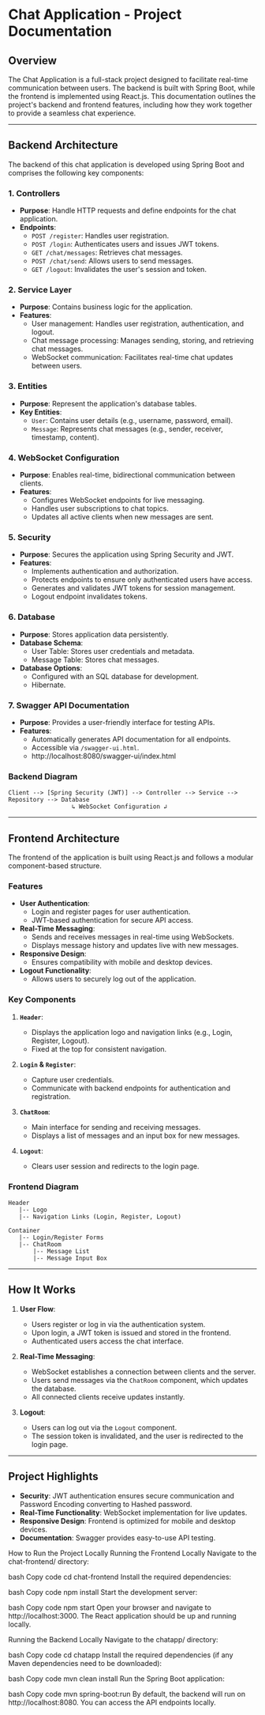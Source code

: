 # Chat Application - Project Documentation

## Overview
The Chat Application is a full-stack project designed to facilitate real-time communication between users. The backend is built with Spring Boot, while the frontend is implemented using React.js. This documentation outlines the project's backend and frontend features, including how they work together to provide a seamless chat experience.

---

## Backend Architecture
The backend of this chat application is developed using Spring Boot and comprises the following key components:

### 1. **Controllers**
- **Purpose**: Handle HTTP requests and define endpoints for the chat application.
- **Endpoints**:
  - `POST /register`: Handles user registration.
  - `POST /login`: Authenticates users and issues JWT tokens.
  - `GET /chat/messages`: Retrieves chat messages.
  - `POST /chat/send`: Allows users to send messages.
  - `GET /logout`: Invalidates the user's session and token.

### 2. **Service Layer**
- **Purpose**: Contains business logic for the application.
- **Features**:
  - User management: Handles user registration, authentication, and logout.
  - Chat message processing: Manages sending, storing, and retrieving chat messages.
  - WebSocket communication: Facilitates real-time chat updates between users.

### 3. **Entities**
- **Purpose**: Represent the application's database tables.
- **Key Entities**:
  - `User`: Contains user details (e.g., username, password, email).
  - `Message`: Represents chat messages (e.g., sender, receiver, timestamp, content).

### 4. **WebSocket Configuration**
- **Purpose**: Enables real-time, bidirectional communication between clients.
- **Features**:
  - Configures WebSocket endpoints for live messaging.
  - Handles user subscriptions to chat topics.
  - Updates all active clients when new messages are sent.

### 5. **Security**
- **Purpose**: Secures the application using Spring Security and JWT.
- **Features**:
  - Implements authentication and authorization.
  - Protects endpoints to ensure only authenticated users have access.
  - Generates and validates JWT tokens for session management.
  - Logout endpoint invalidates tokens.

### 6. **Database**
- **Purpose**: Stores application data persistently.
- **Database Schema**:
  - User Table: Stores user credentials and metadata.
  - Message Table: Stores chat messages.
- **Database Options**:
  - Configured with an SQL database for development.
  - Hibernate.

### 7. **Swagger API Documentation**
- **Purpose**: Provides a user-friendly interface for testing APIs.
- **Features**:
  - Automatically generates API documentation for all endpoints.
  - Accessible via `/swagger-ui.html`.
  - http://localhost:8080/swagger-ui/index.html

### Backend Diagram
```plaintext
Client --> [Spring Security (JWT)] --> Controller --> Service --> Repository --> Database
                  ↳ WebSocket Configuration ↲
```

---

## Frontend Architecture
The frontend of the application is built using React.js and follows a modular component-based structure.

### Features
- **User Authentication**:
  - Login and register pages for user authentication.
  - JWT-based authentication for secure API access.
- **Real-Time Messaging**:
  - Sends and receives messages in real-time using WebSockets.
  - Displays message history and updates live with new messages.
- **Responsive Design**:
  - Ensures compatibility with mobile and desktop devices.
- **Logout Functionality**:
  - Allows users to securely log out of the application.

### Key Components
1. **`Header`**:
   - Displays the application logo and navigation links (e.g., Login, Register, Logout).
   - Fixed at the top for consistent navigation.

2. **`Login` & `Register`**:
   - Capture user credentials.
   - Communicate with backend endpoints for authentication and registration.

3. **`ChatRoom`**:
   - Main interface for sending and receiving messages.
   - Displays a list of messages and an input box for new messages.

4. **`Logout`**:
   - Clears user session and redirects to the login page.

### Frontend Diagram
```plaintext
Header
   |-- Logo
   |-- Navigation Links (Login, Register, Logout)

Container
   |-- Login/Register Forms
   |-- ChatRoom
       |-- Message List
       |-- Message Input Box
```

---

## How It Works

1. **User Flow**:
   - Users register or log in via the authentication system.
   - Upon login, a JWT token is issued and stored in the frontend.
   - Authenticated users access the chat interface.

2. **Real-Time Messaging**:
   - WebSocket establishes a connection between clients and the server.
   - Users send messages via the `ChatRoom` component, which updates the database.
   - All connected clients receive updates instantly.

3. **Logout**:
   - Users can log out via the `Logout` component.
   - The session token is invalidated, and the user is redirected to the login page.

---

## Project Highlights
- **Security**: JWT authentication ensures secure communication and Password Encoding converting to Hashed password.
- **Real-Time Functionality**: WebSocket implementation for live updates.
- **Responsive Design**: Frontend is optimized for mobile and desktop devices.
- **Documentation**: Swagger provides easy-to-use API testing.

How to Run the Project Locally
Running the Frontend Locally
Navigate to the chat-frontend/ directory:

bash
Copy code
cd chat-frontend
Install the required dependencies:

bash
Copy code
npm install
Start the development server:

bash
Copy code
npm start
Open your browser and navigate to http://localhost:3000. The React application should be up and running locally.

Running the Backend Locally
Navigate to the chatapp/ directory:

bash
Copy code
cd chatapp
Install the required dependencies (if any Maven dependencies need to be downloaded):

bash
Copy code
mvn clean install
Run the Spring Boot application:

bash
Copy code
mvn spring-boot:run
By default, the backend will run on http://localhost:8080. You can access the API endpoints locally.



